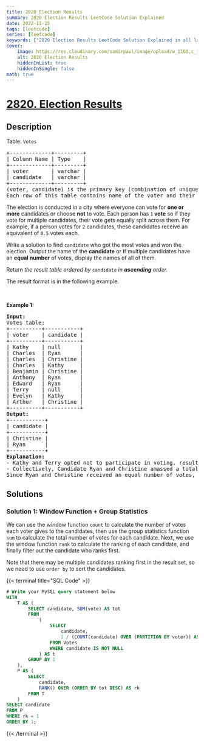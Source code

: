 ```yaml
---
title: 2820 Election Results
summary: 2820 Election Results LeetCode Solution Explained
date: 2022-11-25
tags: [leetcode]
series: [leetcode]
keywords: ["2820 Election Results LeetCode Solution Explained in all languages", "2820 Election Results", "LeetCode", "leetcode solution in Python3 C++ Java Go PHP Ruby Swift TypeScript Rust C# JavaScript C", "GeeksforGeeks", "InterviewBit", "Coding Ninjas", "HackerRank", "HackerEarth", "CodeChef", "TopCoder", "AlgoExpert", "freeCodeCamp", "Codeforces", "GitHub", "AtCoder", "Samir Paul"]
cover:
    image: https://res.cloudinary.com/samirpaul/image/upload/w_1100,c_fit,co_rgb:FFFFFF,l_text:Arial_75_bold:2820 Election Results - Solution Explained/problem-solving.webp
    alt: 2820 Election Results
    hiddenInList: true
    hiddenInSingle: false
math: true
---
```



# [2820. Election Results](https://leetcode.com/problems/election-results)


## Description

<p>Table: <code><font face="monospace">Votes</font></code></p>

<pre>
+-------------+---------+ 
| Column Name | Type    | 
+-------------+---------+ 
| voter       | varchar | 
| candidate   | varchar |
+-------------+---------+
(voter, candidate) is the primary key (combination of unique values) for this table.
Each row of this table contains name of the voter and their candidate. 
</pre>

<p>The election is conducted in a city where everyone can vote for <strong>one or more</strong> candidates or choose <strong>not</strong> to vote. Each person has <code>1</code><strong> vote</strong> so if they vote for multiple candidates, their vote gets equally split across them. For example, if a person votes for <code>2</code> candidates, these candidates receive an equivalent of <code>0.5</code>&nbsp;votes each.</p>

<p>Write a solution to find <code>candidate</code> who got the most votes and won the election. Output the name of the <strong>candidate</strong> or If multiple candidates have an <strong>equal number</strong> of votes, display the names of all of them.</p>

<p>Return<em> the result table ordered</em> <em>by</em> <code>candidate</code> <em>in <strong>ascending</strong> order.</em></p>

<p>The result format is in the following example.</p>

<p>&nbsp;</p>
<p><strong class="example">Example 1:</strong></p>

<pre>
<strong>Input:</strong> 
Votes table:
+----------+-----------+
| voter    | candidate |
+----------+-----------+
| Kathy    | null      |
| Charles  | Ryan      |
| Charles  | Christine |
| Charles  | Kathy     |
| Benjamin | Christine |
| Anthony  | Ryan      |
| Edward   | Ryan      |
| Terry    | null      |
| Evelyn   | Kathy     |
| Arthur   | Christine |
+----------+-----------+
<strong>Output:</strong> 
+-----------+
| candidate | 
+-----------+
| Christine |  
| Ryan      |  
+-----------+
<strong>Explanation:</strong> 
- Kathy and Terry opted not to participate in voting, resulting in their votes being recorded as 0. Charles distributed his vote among three candidates, equating to 0.33 for each candidate. On the other hand, Benjamin, Arthur, Anthony, Edward, and Evelyn each cast their votes for a single candidate.
- Collectively, Candidate Ryan and Christine amassed a total of 2.33 votes, while Kathy received a combined total of 1.33 votes.
Since Ryan and Christine received an equal number of votes, we will display their names in ascending order.</pre>

## Solutions

### Solution 1: Window Function + Group Statistics

We can use the window function `count` to calculate the number of votes each voter gives to the candidates, then use the group statistics function `sum` to calculate the total number of votes for each candidate. Next, we use the window function `rank` to calculate the ranking of each candidate, and finally filter out the candidate who ranks first.

Note that there may be multiple candidates ranking first in the result set, so we need to use `order by` to sort the candidates.

<!-- tabs:start -->

{{< terminal title="SQL Code" >}}
```sql
# Write your MySQL query statement below
WITH
    T AS (
        SELECT candidate, SUM(vote) AS tot
        FROM
            (
                SELECT
                    candidate,
                    1 / (COUNT(candidate) OVER (PARTITION BY voter)) AS vote
                FROM Votes
                WHERE candidate IS NOT NULL
            ) AS t
        GROUP BY 1
    ),
    P AS (
        SELECT
            candidate,
            RANK() OVER (ORDER BY tot DESC) AS rk
        FROM T
    )
SELECT candidate
FROM P
WHERE rk = 1
ORDER BY 1;
```
{{< /terminal >}}

<!-- tabs:end -->

<!-- end -->
